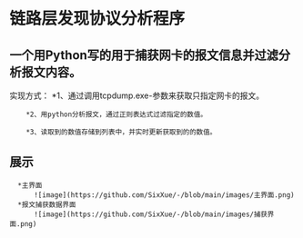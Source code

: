 #                链路层发现协议分析程序
## 一个用Python写的用于捕获网卡的报文信息并过滤分析报文内容。
  实现方式： 
        *1、通过调用tcpdump.exe-参数来获取只指定网卡的报文。
        
        *2、用python分析报文，通过正则表达式过滤指定的数值。
        
        *3、读取到的数值存储到列表中，并实时更新获取到的的数值。
        
##  展示
      *主界面
          ![image](https://github.com/SixXue/-/blob/main/images/主界面.png)
      *报文捕获数据界面
          ![image](https://github.com/SixXue/-/blob/main/images/捕获界面.png)
